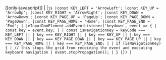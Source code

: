 [[only-javascript]]
|
|`js |const KEY_LEFT = 'ArrowLeft'; |const KEY_UP = 'ArrowUp'; |const KEY_RIGHT = 'ArrowRight'; |const KEY_DOWN = 'ArrowDown'; |const KEY_PAGE_UP = 'PageUp'; |const KEY_PAGE_DOWN = 'PageDown'; |const KEY_PAGE_HOME = 'Home'; |const KEY_PAGE_END = 'End'; | |eInputDomElement.addEventListener('keydown', event => { | const key = event.key; | | const isNavigationKey = keyCode === KEY_LEFT || | key === KEY_RIGHT || | key === KEY_UP || | key === KEY_DOWN || | key === KEY_PAGE_DOWN || | key === KEY_PAGE_UP || | key === KEY_PAGE_HOME || | key === KEY_PAGE_END; | | if (isNavigationKey) { | // this stops the grid from receiving the event and executing keyboard navigation | event.stopPropagation(); | } |}) |`
